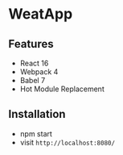 # WeatApp


## Features

* React 16
* Webpack 4
* Babel 7
* Hot Module Replacement

## Installation

* npm start
* visit `http://localhost:8080/`
